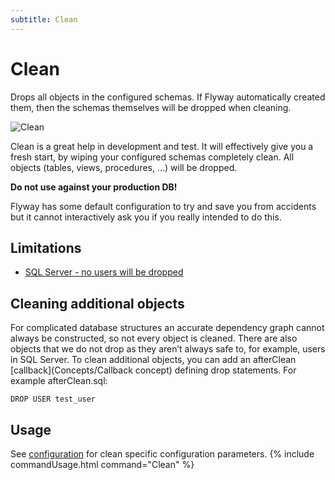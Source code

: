 ```yaml
---
subtitle: Clean
---
```

# Clean

Drops all objects in the configured schemas. If Flyway automatically created them, then the schemas themselves will be dropped when cleaning.

![Clean](assets/command-clean.png)

Clean is a great help in development and test. It will effectively give you a fresh start, by wiping your configured schemas completely clean. All objects (tables, views, procedures, ...) will be dropped.

**Do not use against your production DB!** 

Flyway has some default configuration to try and save you from accidents but it cannot interactively ask you if you really intended to do this.   

## Limitations

- [SQL Server - no users will be dropped](<Supported Databases/SQL Server Database>)

## Cleaning additional objects
For complicated database structures an accurate dependency graph cannot always be constructed, so not every object is cleaned.
There are also objects that we do not drop as they aren’t always safe to, for example, users in SQL Server.
To clean additional objects, you can add an afterClean [callback](Concepts/Callback concept) defining drop statements. For example afterClean.sql:

```
DROP USER test_user
```

## Usage
See [configuration](Configuration/parameters/#clean) for clean specific configuration parameters.
{% include commandUsage.html command="Clean" %}
